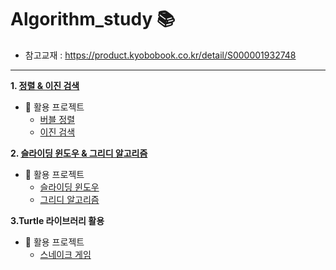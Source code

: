 # Algorithm_study 📚
- 참고교재 : https://product.kyobobook.co.kr/detail/S000001932748
---

**1. [정렬 & 이진 검색](https://github.com/hoyeondev/TIL/blob/main/Algorithm/study/250717.md)**
   - 📌 활용 프로젝트
     - [버블 정렬](https://github.com/hoyeondev/TIL/blob/main/Algorithm/ex/bubble.py)
     - [이진 검색](https://github.com/hoyeondev/TIL/blob/main/Algorithm/ex/binary_search.py)

**2. [슬라이딩 윈도우 & 그리디 알고리즘](https://github.com/hoyeondev/TIL/blob/main/Algorithm/study/250718.md)**
   - 📌 활용 프로젝트
     - [슬라이딩 윈도우](https://github.com/hoyeondev/TIL/blob/main/Algorithm/ex/sliding_window.py)
     - [그리디 알고리즘](https://github.com/hoyeondev/TIL/blob/main/Algorithm/ex/greedy_game.py)
       
**3.Turtle 라이브러리 활용**
   - 📌 활용 프로젝트
     - [스네이크 게임](https://github.com/hoyeondev/TIL/blob/main/Algorithm/ex/snake_game.py)
